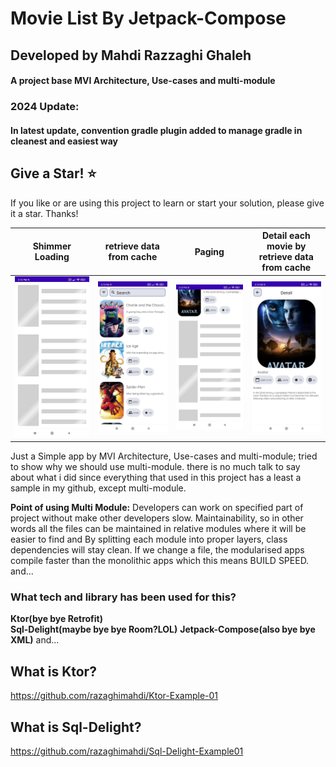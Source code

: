# Movie List By Jetpack-Compose

## Developed by Mahdi Razzaghi Ghaleh

#### A project base MVI Architecture, Use-cases and multi-module
### 2024 Update: 
#### In latest update, convention gradle plugin added to manage gradle in cleanest and easiest way

## Give a Star! ⭐
If you like or are using this project to learn or start your solution, please give it a star. Thanks!


| Shimmer Loading | retrieve data from cache | Paging | Detail each movie by retrieve data from cache |
| :---: | :---: | :---: | :---: |
| ![](screenshots/1.jpg) | ![](screenshots/2.jpg)  | ![](screenshots/3.jpg) |![](screenshots/4.jpg) |


Just a Simple app by MVI Architecture, Use-cases and multi-module; tried to show why we should use multi-module.
there is no much talk to say about what i did since everything that used in this project has a least a sample in my github,
except multi-module.

**Point of using Multi Module:**
Developers can work on specified part of project without make other developers slow. 
Maintainability, so in other words all the files can be maintained in relative modules where it will be easier to find and
By splitting each module into proper layers, class dependencies will stay clean.
If we change a file, the modularised apps compile faster than the monolithic apps which this means BUILD SPEED. 
and...

### What tech and library has been used for this?
**Ktor(bye bye Retrofit)**  
**Sql-Delight(maybe bye bye Room?LOL)** 
**Jetpack-Compose(also bye bye XML)** 
and...


## What is Ktor?
https://github.com/razaghimahdi/Ktor-Example-01

## What is Sql-Delight?
https://github.com/razaghimahdi/Sql-Delight-Example01


